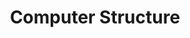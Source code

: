 ---
# Featured tags need to have either the `list` or `grid` layout (PRO only).
layout: list

# The title of the tag's page.
title: Computer Structure

# The name of the tag, used in a post's front matter (e.g. tags: [<slug>]).
slug: computer_structure

# (Optional) Write a short (~150 characters) description of this featured tag.
description: >
  컴퓨터 구조론

# (Optional) You can disable grouping posts by date.
# no_groups: true

# Exclude this example category from the sitemap.
# DON'T USE THIS SETTING IN YOUR CATEGORIES!
sitemap: true
---